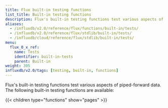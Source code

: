 ```yaml
---
title: Flux built-in testing functions
list_title: Built-in testing functions
description: Flux's built-in testing functions test various aspects of piped-forward data.
aliases:
  - /influxdb/v2.0/reference/flux/functions/built-in/tests/
  - /influxdb/v2.0/reference/flux/stdlib/built-in/tests/
  - /influxdb/cloud/reference/flux/stdlib/built-in/tests/
menu:
  flux_0_x_ref:
    name: Tests
    identifier: built-in-tests
    parent: Built-in
weight: 305
influxdb/v2.0/tags: [testing, built-in, functions]
---
```


Flux's built-in testing functions test various aspects of piped-forward data.
The following built-in testing functions are available:

{{< children type="functions" show="pages" >}}
